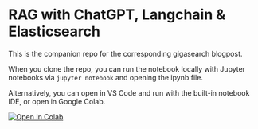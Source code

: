 # RAG with ChatGPT, Langchain & Elasticsearch
This is the companion repo for the corresponding gigasearch blogpost. 

When you clone the repo, you can run the notebook locally with Jupyter notebooks via `jupyter notebook` and opening the ipynb file.

Alternatively, you can open in VS Code and run with the built-in notebook IDE, or open in Google Colab.

<a target="_blank" href="https://colab.research.google.com/github/ajwallacemusic/rag-with-chatgpt-langchain-elasticsearch/blob/main/rag_with_chatgpt_langchain_elasticsearch.ipynb">
  <img src="https://colab.research.google.com/assets/colab-badge.svg" alt="Open In Colab"/>
</a>
